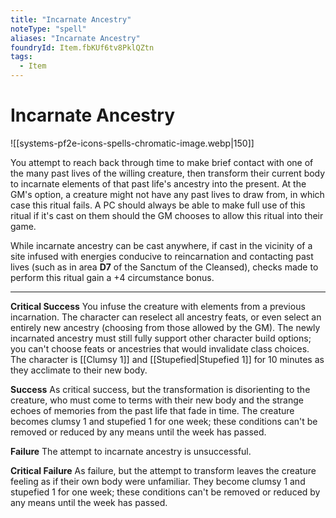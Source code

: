 ```yaml
---
title: "Incarnate Ancestry"
noteType: "spell"
aliases: "Incarnate Ancestry"
foundryId: Item.fbKUf6tv8PklQZtn
tags:
  - Item
---
```


# Incarnate Ancestry
![[systems-pf2e-icons-spells-chromatic-image.webp|150]]

You attempt to reach back through time to make brief contact with one of the many past lives of the willing creature, then transform their current body to incarnate elements of that past life's ancestry into the present. At the GM's option, a creature might not have any past lives to draw from, in which case this ritual fails. A PC should always be able to make full use of this ritual if it's cast on them should the GM chooses to allow this ritual into their game.

While incarnate ancestry can be cast anywhere, if cast in the vicinity of a site infused with energies conducive to reincarnation and contacting past lives (such as in area **D7** of the Sanctum of the Cleansed), checks made to perform this ritual gain a +4 circumstance bonus.

* * *

**Critical Success** You infuse the creature with elements from a previous incarnation. The character can reselect all ancestry feats, or even select an entirely new ancestry (choosing from those allowed by the GM). The newly incarnated ancestry must still fully support other character build options; you can't choose feats or ancestries that would invalidate class choices. The character is [[Clumsy 1]] and [[Stupefied|Stupefied 1]] for 10 minutes as they acclimate to their new body.

**Success** As critical success, but the transformation is disorienting to the creature, who must come to terms with their new body and the strange echoes of memories from the past life that fade in time. The creature becomes clumsy 1 and stupefied 1 for one week; these conditions can't be removed or reduced by any means until the week has passed.

**Failure** The attempt to incarnate ancestry is unsuccessful.

**Critical Failure** As failure, but the attempt to transform leaves the creature feeling as if their own body were unfamiliar. They become clumsy 1 and stupefied 1 for one week; these conditions can't be removed or reduced by any means until the week has passed.
